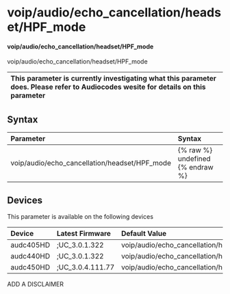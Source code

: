 ﻿---
description: voip/audio/echo_cancellation/headset/HPF_mode
search: false
---

# voip/audio/echo_cancellation/headset/HPF_mode

#### voip/audio/echo_cancellation/headset/HPF_mode

voip/audio/echo_cancellation/headset/HPF_mode


| This parameter is currently investigating what this parameter does. Please refer to Audiocodes wesite for details on this parameter | 
| :--- |

## Syntax
| Parameter | Syntax |
| :--- | :--- |
|voip/audio/echo_cancellation/headset/HPF_mode | {% raw %} undefined {% endraw %}|

## Devices
This parameter is available on the following devices

| Device | Latest Firmware | Default Value |
|:---|:---|:---|
| audc405HD | ;UC_3.0.1.322 | voip/audio/echo_cancellation/headset/HPF_mode=ACOUSTIC_ECHO_CANCELER_HPF_DC_REMOVER 
| audc440HD | ;UC_3.0.1.322 | voip/audio/echo_cancellation/headset/HPF_mode=ACOUSTIC_ECHO_CANCELER_HPF_DC_REMOVER 
| audc450HD | ;UC_3.0.4.111.77 | voip/audio/echo_cancellation/headset/HPF_mode=ACOUSTIC_ECHO_CANCELER_HPF_DC_REMOVER 

ADD A DISCLAIMER
